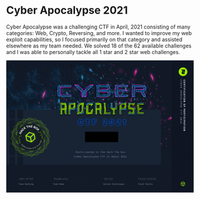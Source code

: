 # Cyber Apocalypse 2021

Cyber Apocalypse was a challenging CTF in April, 2021 consisting of many categories: Web, Crypto, Reversing, and more. I wanted to improve my web exploit capabilities, so I focused primarily on that category and assisted elsewhere as my team needed. We solved 18 of the 62 available challenges and I was able to personally tackle all 1 star and 2 star web challenges.

![Certificate](./images/certificate.png)
